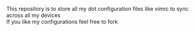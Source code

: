 This repository is to store all my dot configuration files like vimrc to sync across all my devices  
If you like my configurations feel free to fork 
